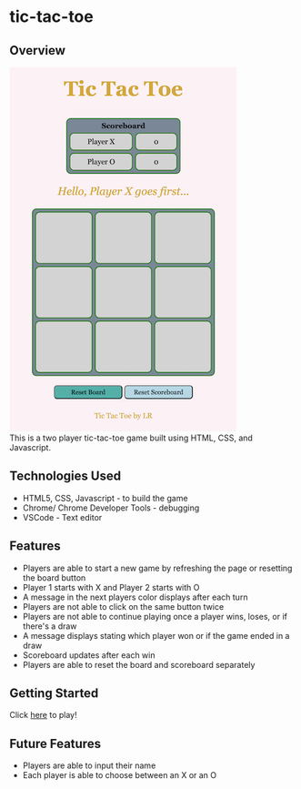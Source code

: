 # tic-tac-toe

## Overview
![tic-tac-toe game](tic-tac-toe.png)       
This is a two player tic-tac-toe game built using HTML, CSS, and Javascript. 

## Technologies Used
* HTML5, CSS, Javascript - to build the game
* Chrome/ Chrome Developer Tools - debugging
* VSCode - Text editor

## Features
* Players are able to start a new game by refreshing the page or resetting the board button
* Player 1 starts with X and Player 2 starts with O
* A message in the next players color displays after each turn
* Players are not able to click on the same button twice
* Players are not able to continue playing once a player wins, loses, or if there's a draw
* A message displays stating which player won or if the game ended in a draw
* Scoreboard updates after each win
* Players are able to reset the board and scoreboard separately 

## Getting Started
Click [here](https://lrojas4.github.io/tic-tac-toe/) to play! 

## Future Features
* Players are able to input their name
* Each player is able to choose between an X or an O